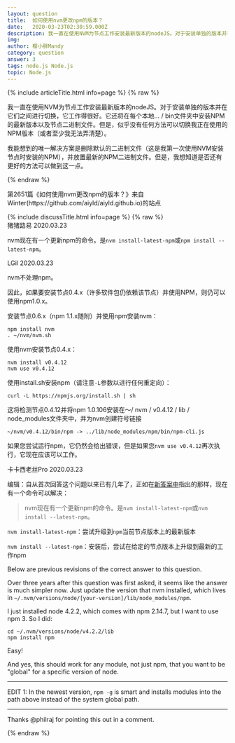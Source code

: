 ```yaml
---
layout: question
title:  如何使用nvm更改npm的版本？
date:   2020-03-23T02:30:59.000Z
description: 我一直在使用NVM为节点工作安装最新版本的nodeJS。对于安装单独的版本并在它们之间进行切换，它工作得很好。它还将在每个本地... / bin文件夹中安...
img: 
author: 樱小胖Mandy
category: question
answer: 3
tags: node.js Node.js
topic: Node.js
---
```

<div class="article-root">
  <div class="article">
    {% include articleTitle.html info=page %}
    {% raw %}
    <div class="article-content"><p><font style="vertical-align: inherit;"><font style="vertical-align: inherit;">我一直在使用NVM为节点工作安装最新版本的nodeJS。</font><font style="vertical-align: inherit;">对于安装单独的版本并在它们之间进行切换，它工作得很好。</font><font style="vertical-align: inherit;">它还将在每个本地... / bin文件夹中安装NPM的最新版本以及节点二进制文件。</font><font style="vertical-align: inherit;">但是，似乎没有任何方法可以切换我正在使用的NPM版本（或者至少我无法弄清楚）。</font></font></p>

<p><font style="vertical-align: inherit;"><font style="vertical-align: inherit;">我能想到的唯一解决方案是删除默认的二进制文件（这是我第一次使用NVM安装节点时安装的NPM），并放置最新的NPM二进制文件。</font><font style="vertical-align: inherit;">但是，我想知道是否还有更好的方法可以做到这一点。</font></font></p></div>
    {% endraw %}
  </div>
  <p class="winter_mark">第2651篇《如何使用nvm更改npm的版本？》来自Winter(https://github.com/aiyld/aiyld.github.io)的站点</p>
  <div class="discuss-wrapper">
    {% include discussTitle.html info=page %}
    {% raw %}
    <div class="discuss-list">
    <div class="discuss-item">
        <div class="discuss-parent">
          <div class="discuss-meta">
            <span class="discuss-user">猪猪路易</span>
            <span class="discuss-time">2020.03.23</span>
          </div>
          <div class="discuss-comment"><p><font style="vertical-align: inherit;"><font style="vertical-align: inherit;">nvm现在有一个更新npm的命令。</font><font style="vertical-align: inherit;">是</font></font><code>nvm install-latest-npm</code><font style="vertical-align: inherit;"><font style="vertical-align: inherit;">或</font></font><code>npm install --latest-npm</code><font style="vertical-align: inherit;"><font style="vertical-align: inherit;">。</font></font></p></div>
        </div></div><div class="discuss-item">
        <div class="discuss-parent">
          <div class="discuss-meta">
            <span class="discuss-user">LGil</span>
            <span class="discuss-time">2020.03.23</span>
          </div>
          <div class="discuss-comment"><p><font style="vertical-align: inherit;"><font style="vertical-align: inherit;">nvm不处理npm。</font></font></p>

<p><font style="vertical-align: inherit;"><font style="vertical-align: inherit;">因此，如果要安装节点0.4.x（许多软件包仍依赖该节点）并使用NPM，则仍可以使用npm1.0.x。</font></font></p>

<p><font style="vertical-align: inherit;"><font style="vertical-align: inherit;">安装节点0.6.x（npm 1.1.x随附）并使用npm安装nvm：</font></font></p>

<pre><code>npm install nvm<font></font>
. ~/nvm/nvm.sh<font></font>
</code></pre>

<p><font style="vertical-align: inherit;"><font style="vertical-align: inherit;">使用nvm安装节点0.4.x：</font></font></p>

<pre><code>nvm install v0.4.12<font></font>
nvm use v0.4.12<font></font>
</code></pre>

<p><font style="vertical-align: inherit;"><font style="vertical-align: inherit;">使用install.sh安装npm（请注意</font></font><code>-L</code><font style="vertical-align: inherit;"><font style="vertical-align: inherit;">参数以进行任何重定向）：</font></font></p>

<pre><code>curl -L https://npmjs.org/install.sh | sh
</code></pre>

<p><font style="vertical-align: inherit;"><font style="vertical-align: inherit;">这将检测节点0.4.12并将npm 1.0.106安装在〜/ nvm / v0.4.12 / lib / node_modules文件夹中，并为nvm创建符号链接</font></font></p>

<pre><code>~/nvm/v0.4.12/bin/npm -&gt; ../lib/node_modules/npm/bin/npm-cli.js
</code></pre>

<p><font style="vertical-align: inherit;"><font style="vertical-align: inherit;">如果您尝试运行npm，它仍然会给出错误，但是如果您</font></font><code>nvm use v0.4.12</code><font style="vertical-align: inherit;"><font style="vertical-align: inherit;">再次执行，它现在应该可以工作。</font></font></p></div>
        </div></div><div class="discuss-item">
        <div class="discuss-parent">
          <div class="discuss-meta">
            <span class="discuss-user">卡卡西老丝Pro</span>
            <span class="discuss-time">2020.03.23</span>
          </div>
          <div class="discuss-comment"><p><font style="vertical-align: inherit;"><font style="vertical-align: inherit;">编辑：自从首次回答这个问题以来</font><font style="vertical-align: inherit;">已有</font><font style="vertical-align: inherit;">几年了，正如在</font></font><a href="https://stackoverflow.com/a/47519162/56817"><font style="vertical-align: inherit;"><font style="vertical-align: inherit;">新答案中</font></font></a><font style="vertical-align: inherit;"><font style="vertical-align: inherit;">指出的那样，</font><font style="vertical-align: inherit;">现在有一个命令可以解决：</font></font></p>

<blockquote>
  <p><font style="vertical-align: inherit;"><font style="vertical-align: inherit;">nvm现在有一个更新npm的命令。</font><font style="vertical-align: inherit;">是</font></font><code>nvm install-latest-npm</code><font style="vertical-align: inherit;"><font style="vertical-align: inherit;">或</font></font><code>nvm install --latest-npm</code><font style="vertical-align: inherit;"><font style="vertical-align: inherit;">。</font></font></p>
</blockquote>

<p><code>nvm install-latest-npm</code><font style="vertical-align: inherit;"><font style="vertical-align: inherit;">：尝试升级到</font></font><code>npm</code><font style="vertical-align: inherit;"><font style="vertical-align: inherit;">当前节点版本上的最新版本</font></font></p>

<p><code>nvm install --latest-npm</code><font style="vertical-align: inherit;"><font style="vertical-align: inherit;">：安装后，尝试在给定的节点版本上升级到最新的工作npm</font></font></p>

<p>Below are previous revisions of the correct answer to this question.</p>

<p>Over three years after this question was first asked, it seems like the answer is much simpler now. Just update the version that nvm installed, which lives in <code>~/.nvm/versions/node/[your-version]/lib/node_modules/npm</code>.</p>

<p>I just installed node 4.2.2, which comes with npm 2.14.7, but I want to use npm 3. So I did:</p>

<pre><code>cd ~/.nvm/versions/node/v4.2.2/lib<font></font>
npm install npm<font></font>
</code></pre>

<p>Easy!</p>

<p>And yes, this should work for any module, not just npm, that you want to be "global" for a specific version of node. </p>

<hr>

<p>EDIT 1: In the newest version, <code>npm -g</code> is smart and installs modules into the path above instead of the system global path.</p>

<hr>

<p>Thanks @philraj for pointing this out in a comment.</p></div>
        </div></div>
    </div>
    {% endraw %}
  </div>
<div>
